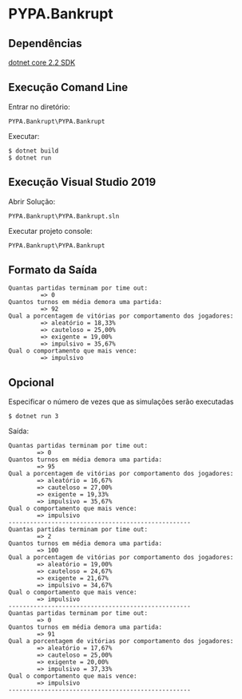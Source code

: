 # PYPA.Bankrupt


## Dependências 
 <a href="https://dotnet.microsoft.com/download">dotnet core 2.2 SDK</a>
 
## Execução Comand Line
 Entrar no diretório: 
 ``` 
 PYPA.Bankrupt\PYPA.Bankrupt 
 ```
 Executar:
 ```
 $ dotnet build
 $ dotnet run
 ```
  
 
## Execução Visual Studio 2019
Abrir Solução:
``` 
PYPA.Bankrupt\PYPA.Bankrupt.sln
```
 Executar projeto console: 
 ``` 
 PYPA.Bankrupt\PYPA.Bankrupt 
 ```


## Formato da Saída
```
Quantas partidas terminam por time out:
         => 0
Quantos turnos em média demora uma partida:
         => 92
Qual a porcentagem de vitórias por comportamento dos jogadores:
         => aleatório = 18,33%
         => cauteloso = 25,00%
         => exigente = 19,00%
         => impulsivo = 35,67%
Qual o comportamento que mais vence:
         => impulsivo
```

## Opcional
  Especificar o número de vezes que as simulações serão executadas
 ```
 $ dotnet run 3
 ```
 Saída:
 ```
Quantas partidas terminam por time out:
         => 0
Quantos turnos em média demora uma partida:
         => 95
Qual a porcentagem de vitórias por comportamento dos jogadores:
         => aleatório = 16,67%
         => cauteloso = 27,00%
         => exigente = 19,33%
         => impulsivo = 35,67%
Qual o comportamento que mais vence:
         => impulsivo
---------------------------------------------------
Quantas partidas terminam por time out:
         => 2
Quantos turnos em média demora uma partida:
         => 100
Qual a porcentagem de vitórias por comportamento dos jogadores:
         => aleatório = 19,00%
         => cauteloso = 24,67%
         => exigente = 21,67%
         => impulsivo = 34,67%
Qual o comportamento que mais vence:
         => impulsivo
---------------------------------------------------
Quantas partidas terminam por time out:
         => 0
Quantos turnos em média demora uma partida:
         => 91
Qual a porcentagem de vitórias por comportamento dos jogadores:
         => aleatório = 17,67%
         => cauteloso = 25,00%
         => exigente = 20,00%
         => impulsivo = 37,33%
Qual o comportamento que mais vence:
         => impulsivo
---------------------------------------------------
 ```

